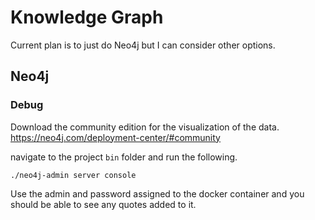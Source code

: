 
# Knowledge Graph

Current plan is to just do Neo4j but I can consider other options.

## Neo4j 

### Debug

Download the community edition for the visualization of the data. https://neo4j.com/deployment-center/#community

navigate to the project `bin` folder and run the following.

```shell
./neo4j-admin server console
```

Use the admin and password assigned to the docker container and you should be able to see any quotes added to
it.